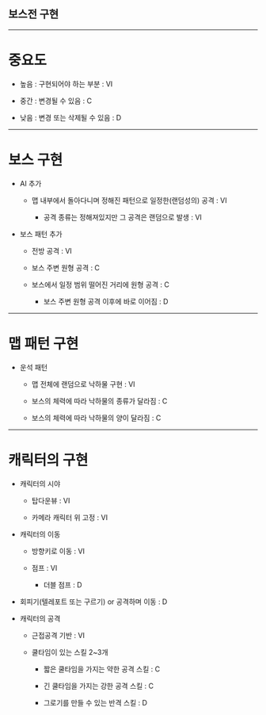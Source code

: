 ## 보스전 구현
---
# 중요도

- 높음 : 구현되어야 하는 부분 : VI

-	중간 : 변경될 수 있음 : C

-	낮음 : 변경 또는 삭제될 수 있음 : D
---
# 보스 구현

-	AI 추가

    -	맵 내부에서 돌아다니며 정해진 패턴으로 일정한(랜덤성의) 공격 : VI

        -	공격 종류는 정해져있지만 그 공격은 랜덤으로 발생 : VI
  
-	보스 패턴 추가
  
      -	전방 공격 : VI
  
      -	보스 주변 원형 공격 : C
  
      -	보스에서 일정 범위 떨어진 거리에 원형 공격 : C
  
        -	보스 주변 원형 공격 이후에 바로 이어짐 : D
---
# 맵 패턴 구현

-	운석 패턴

      - 맵 전체에 랜덤으로 낙하물 구현 : VI

      - 보스의 체력에 따라 낙하물의 종류가 달라짐 : C

      -	보스의 체력에 따라 낙하물의 양이 달라짐 : C
---
# 캐릭터의 구현

-	캐릭터의 시야

      -	탑다운뷰 : VI

      -	카메라 캐릭터 위 고정 : VI

-	캐릭터의 이동

      -	방향키로 이동 : VI
    
      -	점프 : VI

        -	더블 점프 : D

-	회피기(텔레포트 또는 구르기) or 공격하며 이동 : D

-	캐릭터의 공격

      -	근접공격 기반 : VI

      -	쿨타임이 있는 스킬 2~3개 

        -	짧은 쿨타임을 가지는 약한 공격 스킬 : C

        -	긴 쿨타임을 가지는 강한 공격 스킬 : C

        -	그로기를 만들 수 있는 반격 스킬 : D



